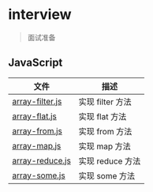 # interview
> 面试准备

## JavaScript

| 文件 | 描述 |
| ----- | ---- |
|[array-filter.js](src/array-filter.js) | 实现 filter 方法 |
|[array-flat.js](src/array-flat.js) | 实现 flat 方法 |
|[array-from.js](src/array-from.js) | 实现 from 方法 |
|[array-map.js](src/array-map.js) | 实现 map 方法 |
|[array-reduce.js](src/array-reduce.js) | 实现 reduce 方法 |
|[array-some.js](src/array-some.js) | 实现 some 方法 |